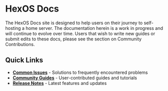 # HexOS Docs

The HexOS Docs site is designed to help users on their journey to self-hosting a home server.  The documentation herein is a work in progress and will continue to evolve over time.  Users that wish to write new guides or submit edits to these docs, please see the section on Community Contributions.

## Quick Links

- [**Common Issues**](/troubleshooting/common-issues/) - Solutions to frequently encountered problems
- [**Community Guides**](/community/community-guides/) - User-contributed guides and tutorials
- [**Release Notes**](/release-notes/) - Latest features and updates

